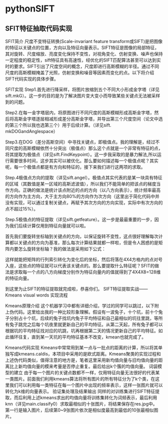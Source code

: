 # pythonSIFT
## SFIT特征抽取代码实现
SFIT简介
尺度不变特征转换(Scale-invariant feature transform或SIFT)是把图像的特征以关键点的位置，方向以及特征向量表示。SIFT特征是图像的局部特征，其对旋转、尺度缩放、亮度变化保持不变性，对视角变化、仿射变换、噪声也保持一定程度的稳定性，sift特征具有高速性，经优化的SIFT匹配算法甚至可以达到实时的要求。SIFT引出了尺度空间的概念，尺度即进行高斯模糊的半径。通过不同尺度的高斯模糊掩盖了光照，仿射变换和噪音等因素而变化的点。以下将介绍SIFT代码实现的具体步骤。

SFIT实现
Step1.首先进行降采样，将图片放缩到五个不同大小形成金字塔（详见sift.mkG）。这一步的目的是为了解决图片变大变小而导致某些关键点无法被采样到的问题。
 
Step2.在每一金字塔层内，将原图进行不同尺度的高斯模糊形成高斯金字塔，然后将高斯金字塔逐层相减形成差分高斯金字塔，并导出第三个尺度空间（论文中选的第三个所以我也选第三个）用于后续计算。（详见sift. mkDOGandAnglespace）
 
Step3.在DOG（差分高斯空间）中寻找关键点，即极值点。我的理解是，经过不同尺度的高斯模糊依然十分突出（极值点）那么这个点就是一个非常有特征的点，将其提取为极值点（详见sift.FindKeypoint）。这一步我采取的是暴力解法,所以运行需要很多时间，这步其实可以被优化。那么要如何描述每一个极值点呢？其实呢，每一个极值点都是有方向和特征的，接下来我们进行这两项的求取。
 
Step.4极值点方向的提取（详见sift.angel）。极值点其实代表的是某一块具有特征的区域（其数值是某一区域的高斯滤波值），所以我们不能简单的把该点的梯度当作方向。正确的做法是统计该点附近的点的方向（以八方向表示），统计频率最高的方向作为主方向，大于主方向80%的方向作为次方向（这里出于简化代码中并没有实现，可以通过复制关键点，再赋予其次方向的方向实现，实际中有次方向的点不超过15%）。
 
Step.5极值点的特征提取（详见sift.getfeature）。这一步是最最重要的一步，因为我们后续计算仅用到特征向量就可以啦。
 
首先我们要旋转坐标轴到关键点的方向，以保证旋转不变性，这点很好理解每次计算都以关键点的方向为基准，那么每次计算结果就都一样啦，但是令人困惑的是矩阵内要怎么旋转坐标轴？我的做法是采用如下公式：
 

这样就能把矩阵的行列索引转化为变化后的坐标，然后将落在4X4方格内的点对号入座，这些点的特征就可以代表该关键点的。那么要提取什么特征呢？SFIT的做法是求取每一个点的八方向梯度分别作为特征向量内的值就得到了4X4X8=128维的特征向量。
 
到这里为止SIFT的特征提取就完成啦，恭喜你们。
SIFT特征提取实战——Kmeans visual words
实现流程
 
Kmeans原理介绍
这个机器学习中都有详细介绍，学过的同学可以跳过，以下附上伪代码。这里给出我的一种比较形象理解。假设有一波兔子，十个坑，前十个兔子分别占十个坑，后续的兔子找坑内兔子平均特征和自己最相似的坑往里跳，等所有兔子跳完之后每个坑夜里就更新自己的平均特征。从第二天起，所有兔子都可以根据坑的平均特征找对应的坑跳，坑再根据第二天的情况更新自己的平均特征。如此循环往复，直到某一天坑的平均特征基本不改变，kmean也就完成了。
 
Kmeans代码实现
Kmeans中常常用到某一点与一批点的距离的计算，所以将其单独写成kmeans.caldis，本项目中采用的是欧式距离。Kmeans聚类的实现过程和上述伪代码类似，值得注意的地方是，笔者这里采用新均值向量与旧均值向量的距离比上新均值向量的模来考量是否停止重复。最后给出k个簇的均值向量。
词袋模型的建立
由于每一个图片的关键点数都不一样，仅用特征向量无法很好的代表某一类图片。前面我们利用kmeans算法将所有图片的所有特征分为了k个类，在这里我们可以利用每一类特征在每一个图片中出现的频率表示，这样一张图片就可以转化为k维的向量表示。
验证集处理及结果输出
同样的对训练集进行SIFT特征提取，而后利用上述kmeans求出的均值向量将训练集转化为词频表示，最后利用knn（详见main.classify0）求取最相似的十张图片，将结果保存在res.jpg中。
第一行是输入图片，后续第0~9张图片依次是相似度最高到最低的10张最相似图片。
 
